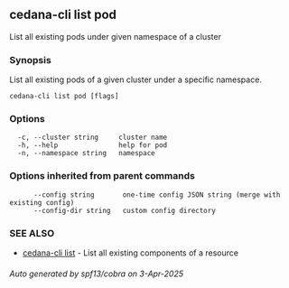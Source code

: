 ## cedana-cli list pod

List all existing pods under given namespace of a cluster

### Synopsis

List all existing pods of a given cluster under a specific namespace.

```
cedana-cli list pod [flags]
```

### Options

```
  -c, --cluster string     cluster name
  -h, --help               help for pod
  -n, --namespace string   namespace
```

### Options inherited from parent commands

```
      --config string       one-time config JSON string (merge with existing config)
      --config-dir string   custom config directory
```

### SEE ALSO

* [cedana-cli list](cedana-cli_list.md)	 - List all existing components of a resource

###### Auto generated by spf13/cobra on 3-Apr-2025
